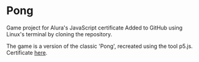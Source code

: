 # Pong
Game project for Alura's JavaScript certificate
Added to GitHub using Linux's terminal by cloning the repository.

The game is a version of the classic 'Pong', recreated using the tool p5.js.
<br>
Certificate [here](https://cursos.alura.com.br/certificate/ca3391ef-a7a3-4e89-a749-71555de3d955).